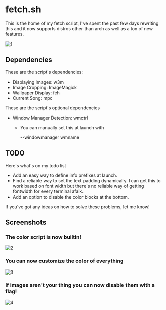 # fetch.sh

This is the home of my fetch script, I've spent the past few days rewriting this and it now supports distros other than arch as well as a ton of new features.

![1](https://sr.ht/5aNV.png)


## Dependencies

These are the script's dependencies:

-  Displaying Images: w3m
-  Image Cropping: ImageMagick
-  Wallpaper Display: feh
-  Current Song: mpc

These are the script's optional dependencies
-  Window Manager Detection: wmctrl
    - You can manually set this at launch with

        --windowmanager wmname


## TODO

Here's what's on my todo list

- Add an easy way to define info prefixes at launch.
- Find a reliable way to set the text padding dynamically. I can get this to work based on font width but there's no reliable way of getting fontwidth for every terminal afaik.
- Add an option to disable the color blocks at the bottom.

If you've got any ideas on how to solve these problems, let me know!


## Screenshots

### The color script is now builtin!
![2](https://sr.ht/Z9hZ.png)

### You can now customize the color of everything
![3](https://sr.ht/hy7m.png)

### If images aren't your thing you can now disable them with a flag!
![4](https://sr.ht/zujR.png)
